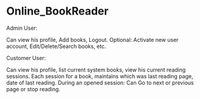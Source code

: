 # Online_BookReader

Admin User:

Can view his profile, Add books, Logout.
Optional: Activate new user account, Edit/Delete/Search books, etc.

Customer User:

Can view his profile, list current system books, view his current reading sessions.
Each session for a book, maintains which was last reading page, date of last reading.
During an opened session: Can Go to next or previous page or stop reading.
